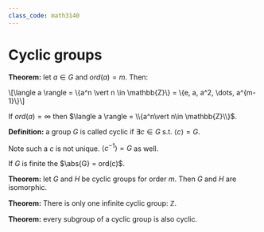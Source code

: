 ```yaml
---
class_code: math3140
---
```

# Cyclic groups

__Theorem:__ let $a\in G$ and $ord(a) = m$. Then:

\\[\langle a \rangle = \\{a^n \vert n \in \mathbb{Z}\\} = \\{e, a, a^2, \dots, a^{m-1}\\}\\]

If $ord(a) = \infty$ then $\langle a \rangle = \\{a^n\vert n\in \mathbb{Z}\\}$.

__Definition:__ a group $G$ is called cyclic if $\exists c\in G$ s.t. $\langle c \rangle = G$.

Note such a $c$ is not unique. $\langle c^{-1} \rangle = G$ as well.

If $G$ is finite the $\abs{G} = ord(c)$.

__Theorem:__ let $G$ and $H$ be cyclic groups for order $m$. Then $G$ and $H$ are isomorphic.

__Theorem:__ There is only one infinite cyclic group: $\mathbb{Z}$.

__Theorem:__ every subgroup of a cyclic group is also cyclic.